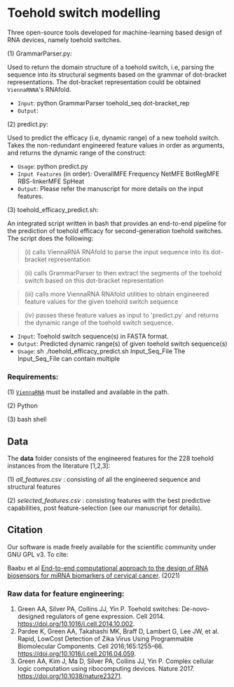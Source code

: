 # Toehold switch modelling

Three open-source tools developed for machine-learning based design of RNA devices, namely toehold switches. 

(1) GrammarParser.py:

Used to return the domain structure of a toehold switch, i.e, parsing the sequence into its structural segments based on the grammar of dot-bracket representations. The dot-bracket representation could be obtained `ViennaRNNA`'s RNAfold.
 - `Input`: python GrammarParser toehold_seq dot-bracket_rep
 - `Output`:

(2) predict.py:

Used to predict the efficacy (i.e, dynamic range) of a new toehold switch. Takes the non-redundant engineered feature values in order as arguments, and returns the dynamic range of the construct: 
 - `Usage`: python predict.py <InputFeatures>
 - `Input Features` (in order): OverallMFE Frequency NetMFE BotRegMFE RBS-linkerMFE SpHeat
 - `Output`: 
Please refer the manuscript for more details on the input features.
 
(3) toehold_efficacy_predict.sh:
 
An integrated script written in bash that provides an end-to-end pipeline for the prediction of toehold efficacy for second-generation toehold switches.  The script does the following:
 
  > (i) calls ViennaRNA RNAfold to parse the input sequence into its dot-bracket representation
 
  > (ii) calls GrammarParser to then extract the segments of the toehold switch based on this dot-bracket representation
 
  > (iii) calls more ViennaRNA RNAfold utilities to obtain engineered feature values for the given toehold switch sequence
 
  > (iv) passes these feature values as input to 'predict.py` and returns the dynamic range of the toehold switch sequence. 
 
 - `Input`: Toehold switch sequence(s) in FASTA format.
 - `Output`: Predicted dynamic range(s) of given toehold switch sequence(s)
 - `Usage`: sh ./toehold_efficacy_predict.sh Input_Seq_File
The Input_Seq_File can contain multiple 
 
### Requirements:
 
(1) [`ViennaRNA`](https://www.tbi.univie.ac.at/RNA/) must be installed and available in the path. 
 
(2) Python 
 
(3) bash shell
 

## Data

The **data** folder consists of the engineered features for the 228 toehold instances from the literature [1,2,3]: 

(1) *all_features.csv* : consisting of all the engineered sequence and structural features

(2) *selected_features.csv* : consisting features with the best predictive capabilities, post feature-selection (see our manuscript for details).

## Citation 

Our software is made freely available for the scientific community under GNU GPL v3. To cite:
 
Baabu et al [End-to-end computational approach to the design of RNA biosensors for miRNA biomarkers of cervical cancer](https://doi.org/10.1101/2021.07.09.451282). (2021) 

### Raw data for feature engineering:
1. Green AA, Silver PA, Collins JJ, Yin P. Toehold switches: De-novo-designed regulators of gene expression. Cell 2014. https://doi.org/10.1016/j.cell.2014.10.002. 
2.  Pardee K, Green AA, Takahashi MK, Braff D, Lambert G, Lee JW, et al. Rapid, LowCost Detection of Zika Virus Using Programmable Biomolecular Components. Cell
2016;165:1255–66. https://doi.org/10.1016/j.cell.2016.04.059.
3. Green AA, Kim J, Ma D, Silver PA, Collins JJ, Yin P. Complex cellular logic computation using ribocomputing devices. Nature 2017. https://doi.org/10.1038/nature23271.
